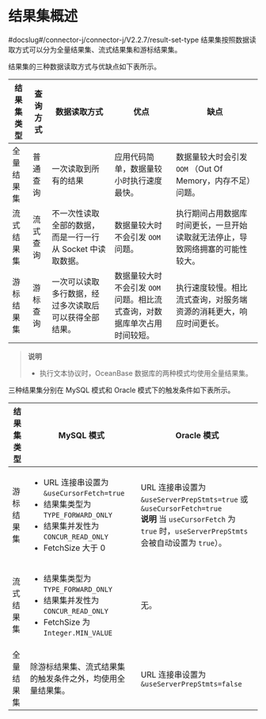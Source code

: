 结果集概述 
==========================
#docslug#/connector-j/connector-j/V2.2.7/result-set-type
结果集按照数据读取方式可以分为全量结果集、流式结果集和游标结果集。

结果集的三种数据读取方式与优缺点如下表所示。


| 结果集类型 | 查询方式 |              数据读取方式               |                    优点                    |                   缺点                    |
|-------|------|-----------------------------------|------------------------------------------|-----------------------------------------|
| 全量结果集 | 普通查询 | 一次读取到所有的结果                        | 应用代码简单，数据量较小时执行速度最快。                     | 数据量较大时会引发 `OOM` （Out Of Memory，内存不足）问题。 |
| 流式结果集 | 流式查询 | 不一次性读取全部的数据，而是一行一行从 Socket 中读取数据。 | 数据量较大时不会引发 `OOM` 问题。                     | 执行期间占用数据库时间更长，一旦开始读取就无法停止，导致网络拥塞的可能性较大。 |
| 游标结果集 | 游标查询 | 一次可以读取多行数据，经过多次读取后可以获得全部结果。       | 数据量较大时不会引发 `OOM` 问题。相比流式查询，对数据库单次占用时间较短。 | 执行速度较慢。相比流式查询，对服务端资源的消耗更大，响应时间更长。       |


>**说明**
>
>* 执行文本协议时，OceanBase 数据库的两种模式均使用全量结果集。

  




三种结果集分别在 MySQL 模式和 Oracle 模式下的触发条件如下表所示。


| 结果集类型 |                                                                                                                                  MySQL 模式                                                                                                                                   |                                                                                 Oracle 模式                                                                                  |
|-------|-----------------------------------------------------------------------------------------------------------------------------------------------------------------------------------------------------------------------------------------------------------------------------|----------------------------------------------------------------------------------------------------------------------------------------------------------------------------|
| 游标结果集 | <ul><li> URL 连接串设置为 `&useCursorFetch=true`   <li> 结果集类型为 `TYPE_FORWARD_ONLY`   <li> 结果集并发性为`CONCUR_READ_ONLY`   <li> FetchSize 大于 0    | URL 连接串设置为 `&useServerPrepStmts=true` 或 `&useCursorFetch=true` <br>**说明**  当 `useCursorFetch` 为 `true` 时，`useServerPrepStmts` 会被自动设置为 `true`）。 |
| 流式结果集 | <ul><li> 结果集类型为 `TYPE_FORWARD_ONLY`   <li> 结果集并发性为 `CONCUR_READ_ONLY`   <li> FetchSize 为 `Integer.MIN_VALUE`  </ul>                                                       |  无。                                                                                                                                                        |
| 全量结果集 | 除游标结果集、流式结果集的触发条件之外，均使用全量结果集。                                                                                                                                                                                                                                               | URL 连接串设置为 `&useServerPrepStmts=false`                                                                                                                                     |


